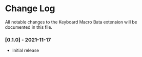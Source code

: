 # Change Log

All notable changes to the Keyboard Macro Bata extension will be documented in this file.

### [0.1.0] - 2021-11-17
- Initial release
